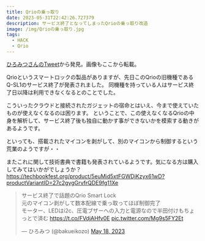 ```yaml
---
title: Qrioの乗っ取り
date: 2023-05-31T22:42:26.727379
description: サービス終了となってしまったQrioの乗っ取り改造
image: /img/Qrioの乗っ取り.jpg
tags:
  - HACK
  - Qrio
---
```

[ひろみつさんのTweet](https://twitter.com/bakueikozo/status/1659041055264874497)から発見。画像もここから転載。

Qrioというスマートロックの製品がありますが、先日このQrioの旧機種であるQ-SL1のサービス終了が発表されました。
同機種を持っている人はサービス終了日以降は利用できなくなるとのことでした。

こういったクラウドと接続されたガジェットの宿命とはいえ、今まで使えていたものが使えなくなるのは困ります。
ということで、この使えなくなるQrioの中身を解析して、サービス終了後も独自に動かす事ができないかを模索する動きがあるようです。

といっても、搭載されたマイコンを剥がして、別のマイコンから制御するという荒業のようですが・・

またこれに関して技術書典で書籍も発表されているようです。気になる方は購入してみてはいかがでしょうか？
https://techbookfest.org/product/5euMid5xtFGWDjKzyx61wD?productVariantID=27c2gygGrvfrQDE9fg11Xe

<blockquote class="twitter-tweet"><p lang="ja" dir="ltr">サービス終了で話題のQrio Smart Lock<br>元のマイコン剥がして数本配線で乗っ取ってほぼ制御完了<br>モーター、LEDはi2c、圧電ブザーへの入力と電源なので半田付けもちょっとで済む <a href="https://t.co/FVdjAHfv0E">https://t.co/FVdjAHfv0E</a> <a href="https://t.co/Mg9s5FY2Et">pic.twitter.com/Mg9s5FY2Et</a></p>&mdash; ひろみつ (@bakueikozo) <a href="https://twitter.com/bakueikozo/status/1659041055264874497?ref_src=twsrc%5Etfw">May 18, 2023</a></blockquote>
<script async src="https://platform.twitter.com/widgets.js" charset="utf-8"></script>




